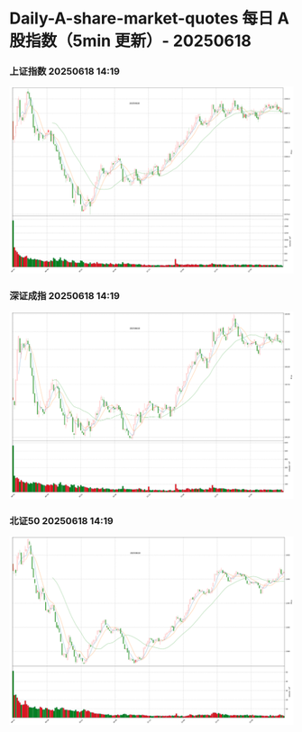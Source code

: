 
# Daily-A-share-market-quotes 每日 A 股指数（5min 更新）- 20250618

### 上证指数 20250618 14:19
![](./fig/2025/6/20250618-sh000001.png)

### 深证成指 20250618 14:19
![](./fig/2025/6/20250618-sz399001.png)

### 北证50 20250618 14:19
![](./fig/2025/6/20250618-bj899050.png)
